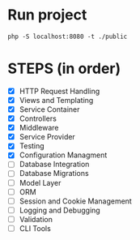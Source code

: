 # Run project
```
php -S localhost:8080 -t ./public
```

# STEPS (in order)

- [X] HTTP Request Handling
- [X] Views and Templating
- [X] Service Container
- [X] Controllers
- [X] Middleware
- [X] Service Provider
- [X] Testing
- [X] Configuration Managment
- [ ] Database Integration
- [ ] Database Migrations
- [ ] Model Layer
- [ ] ORM
- [ ] Session and Cookie Management
- [ ] Logging and Debugging
- [ ] Validation
- [ ] CLI Tools
